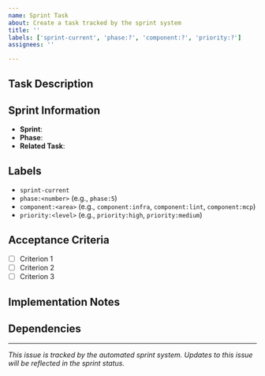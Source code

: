 ```yaml
---
name: Sprint Task
about: Create a task tracked by the sprint system
title: ''
labels: ['sprint-current', 'phase:?', 'component:?', 'priority:?']
assignees: ''

---
```


## Task Description
<!-- Provide a clear description of the task -->

## Sprint Information
- **Sprint**: <!-- e.g., sprint-001 -->
- **Phase**: <!-- e.g., Phase 2 -->
- **Related Task**: <!-- Task name from sprint YAML -->

## Labels
<!-- Add relevant labels for filtering and reporting -->
- `sprint-current`
- `phase:<number>` (e.g., `phase:5`)
- `component:<area>` (e.g., `component:infra`, `component:lint`, `component:mcp`)
- `priority:<level>` (e.g., `priority:high`, `priority:medium`)

## Acceptance Criteria
<!-- List what needs to be done for this task to be considered complete -->
- [ ] Criterion 1
- [ ] Criterion 2
- [ ] Criterion 3

## Implementation Notes
<!-- Any technical details or considerations -->

## Dependencies
<!-- List any dependencies or blockers -->

---
_This issue is tracked by the automated sprint system. Updates to this issue will be reflected in the sprint status._
